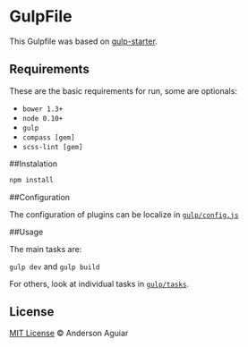 GulpFile
========

This Gulpfile was based on [gulp-starter](https://github.com/greypants/gulp-starter).

## Requirements

These are the basic requirements for run, some are optionals:

* `bower 1.3+`
* `node 0.10+`
* `gulp`
* `compass [gem]`
* `scss-lint [gem]`

##Instalation

```bash
npm install
```

##Configuration

The configuration of plugins can be localize in [`gulp/config.js`](https://github.com/andersonaguiar/GulpFile/blob/master/gulp/config.js)

##Usage

The main tasks are:

`gulp dev` and `gulp build`

For others, look at individual tasks in [`gulp/tasks`](https://github.com/andersonaguiar/GulpFile/tree/master/gulp/tasks).

## License

[MIT License](http://mit-license.org/) © Anderson Aguiar
